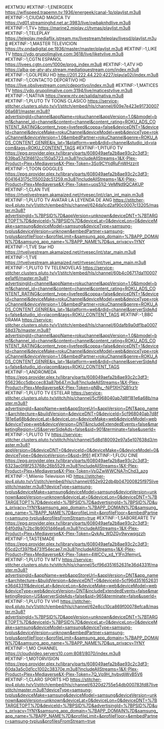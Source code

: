#EXTM3U
#EXTINF:-1,ENERGEEK
https://wifispeed.trapemn.tv:1936/energeek/canal-1p/playlist.m3u8
#EXTINF:-1,CIUDAD MAGICA TV
https://vd01.streaminghd.net.ar:3983/live/owbaknhdlive.m3u8
#EXTINF:-1,TV+
https://marine2.miplay.cl/tvmas/playlist.m3u8
#EXTINF:-1,TELEPLAY
https://teleplay.mediaflix.istream.mx/livestream/teleplay/livesd/playlist.m3u8
#EXTINF:-1,MASTER TELEVICION
https://tv.ondadigital.pe:1936/master/master/playlist.m3u8
#EXTINF:-1,LIKE TV
https://vdo.grupolimalive.com:3618/live/liketvlive.m3u8
#EXTINF:-1,CGTN ESPAÑOL
https://livees.cgtn.com/1000e/prog_index.m3u8
#EXTINF:-1,ATV HD
https://alba-pe-atv-atv.stream.mediatiquestream.com/index.m3u8
#EXTINF:-1,GOLPERU HD
http://201.222.44.220:4227/play/a02j/index.m3u8
#EXTINF:-1,CONTACTO DEPORTIVO HD
https://live.obslivestream.com/cdeportivo/index.m3u8
#EXTINF:-1,MATICES TV
https://vdo.grupolimalive.com:3194/live/maticestvlive.m3u8
#EXTINF:-1,NATIVA
https://www.ntv.pe/salida/nativa.m3u8
#EXTINF:-1,PLUTO TV TOONS CLASICO
https://service-stitcher.clusters.pluto.tv/v1/stitch/embed/hls/channel/609e7e423e9173000706a681/master.m3u8?advertisingId=channel&appName=rokuchannel&appVersion=1.0&bmodel=bm1&channel_id=channel&content=channel&content_rating=ROKU_ADS_CONTENT_RATING&content_type=livefeed&coppa=false&deviceDNT=1&deviceId=channel&deviceMake=rokuChannel&deviceModel=web&deviceType=rokuChannel&deviceVersion=1.0&embedPartner=rokuChannel&genre=ROKU_ADS_CONTENT_GENRE&is_lat=1&platform=web&rdid=channel&studio_id=viacom&tags=ROKU_CONTENT_TAGS
#EXTINF:-1,PITUFO TV
https://epg.provider.plex.tv/library/parts/608049aefa2b8ae93c2c3df3-639ba57d3f4612cc150a5723.m3u8?includeAllStreams=1&X-Plex-Product=Plex+Mediaverse&X-Plex-Token=3So9CYtjdRuFnWHzzrit
#EXTINF:-1,TOON GOGGLES
https://epg.provider.plex.tv/library/parts/608049aefa2b8ae93c2c3df3-6041643175c115002dc51259.m3u8?includeAllStreams=1&X-Plex-Product=Plex+Mediaverse&X-Plex-Token=uos51j2-VeMNd9QCAKUP
#EXTINF:-1,CLAN TVE
https://rtvelivestream.akamaized.net/rtvesec/int/clan_int_main.m3u8
#EXTINF:-1,PLUTO TV AVATAR LA LEYENDA DE ANG
https://stitcher-ipv4.pluto.tv/v1/stitch/embed/hls/channel/624da1cd2af90c0007c13205/master.m3u8?advertisingId=%7BPSID%7D&appVersion=unknown&deviceDNT=%7BTARGETOPT%7D&deviceId=%7BPSID%7D&deviceLat=0&deviceLon=0&deviceMake=samsung&deviceModel=samsung&deviceType=samsung-tvplus&deviceVersion=unknown&embedPartner=samsung-tvplus&profileFloor=&profileLimit=&samsung_app_domain=%7BAPP_DOMAIN%7D&samsung_app_name=%7BAPP_NAME%7D&us_privacy=1YNY
#EXTINF:-1,TVE Star HD
https://rtvelivestream.akamaized.net/rtvesec/int/star_main.m3u8
#EXTINF:-1,TVE
https://rtvelivestream.akamaized.net/rtvesec/int/tvei_ame_main.m3u8
#EXTINF:-1,PLUTO TV TELENOVELAS
https://service-stitcher.clusters.pluto.tv/v1/stitch/embed/hls/channel/60b4c06717da110007ee1af6/master.m3u8?advertisingId=channel&appName=rokuchannel&appVersion=1.0&bmodel=bm1&channel_id=channel&content=channel&content_rating=ROKU_ADS_CONTENT_RATING&content_type=livefeed&coppa=false&deviceDNT=1&deviceId=channel&deviceMake=rokuChannel&deviceModel=web&deviceType=rokuChannel&deviceVersion=1.0&embedPartner=rokuChannel&genre=ROKU_ADS_CONTENT_GENRE&is_lat=1&platform=web&rdid=channel&serverSideAds=false&studio_id=viacom&tags=ROKU_CONTENT_TAGS
#EXTINF:-1,BBC DRAMA
https://service-stitcher.clusters.pluto.tv/v1/stitch/embed/hls/channel/60dafb9a0df1ba000758d37b/master.m3u8?advertisingId=channel&appName=rokuchannel&appVersion=1.0&bmodel=bm1&channel_id=channel&content=channel&content_rating=ROKU_ADS_CONTENT_RATING&content_type=livefeed&coppa=false&deviceDNT=1&deviceId=channel&deviceMake=rokuChannel&deviceModel=web&deviceType=rokuChannel&deviceVersion=1.0&embedPartner=rokuChannel&genre=ROKU_ADS_CONTENT_GENRE&is_lat=1&platform=web&rdid=channel&serverSideAds=false&studio_id=viacom&tags=ROKU_CONTENT_TAGS
#EXTINF:-1,ANDROMEDA
https://epg.provider.plex.tv/library/parts/608049aefa2b8ae93c2c3df3-656236cc5dbccec83a87b647.m3u8?includeAllStreams=1&X-Plex-Product=Plex+Mediaverse&X-Plex-Token=pNBy_-NjP1XH7QB1rz1r
#EXTINF:-1,PLUTO TV ESTELAR
https://service-stitcher.clusters.pluto.tv/stitch/hls/channel/5cf968040ab7d8f181e6a68b/master.m3u8?advertisingId=&appName=web&appStoreUrl=&appVersion=DNT&app_name=&architecture=&buildVersion=&deviceDNT=0&deviceId=5cf968040ab7d8f181e6a68b&deviceLat=&deviceLon=&deviceMake=web&deviceModel=web&deviceType=web&deviceVersion=DNT&includeExtendedEvents=false&marketingRegion=US&serverSideAds=false&sid=901&terminate=false&userId=
#EXTINF:-1,PLUTO TV 
https://service-stitcher.clusters.pluto.tv/stitch/hls/channel/5d8d180092e97a5e107638d3/master.m3u8?appVersion=0&deviceDNT=0&deviceId=0&deviceMake=0&deviceModel=0&deviceType=0&deviceVersion=0&sid=9f61
#EXTINF:-1,FLOU CINE
https://epg.provider.plex.tv/library/parts/608049aefa2b8ae93c2c3df3-6323ac0f8f253768c26b5529.m3u8?includeAllStreams=1&X-Plex-Product=Plex+Mediaverse&X-Plex-Token=VsGZwWWCNA7nChd3_azg
#EXTINF:-1,Milenio Television HD
https://stitcher-ipv4.pluto.tv/v1/stitch/embed/hls/channel/652e922db4b047000825f975livestitch/master.m3u8?deviceType=samsung-tvplus&deviceMake=samsung&deviceModel=samsung&deviceVersion=unknown&appVersion=unknown&deviceLat=0&deviceLon=0&deviceDNT=%7BTARGETOPT%7D&deviceId=%7BPSID%7D&advertisingId=%7BPSID%7D&us_privacy=1YNY&samsung_app_domain=%7BAPP_DOMAIN%7D&samsung_app_name=%7BAPP_NAME%7D&profileLimit=&profileFloor=&embedPartner=samsung-tvplus&profilesFromStream=true
#EXTINF:-1,SABOREARTE TV
https://epg.provider.plex.tv/library/parts/608049aefa2b8ae93c2c3df3-64f0d9a7c2bc9b9001d46ea6.m3u8?includeAllStreams=1&X-Plex-Product=Plex+Mediaverse&X-Plex-Token=QvkAy_WDZGy9wywqgzzh
#EXTINF:-1,TASTEMADE
https://epg.provider.plex.tv/library/parts/608049aefa2b8ae93c2c3df3-65cd2cf397fb4731f54ecae7.m3u8?includeAllStreams=1&X-Plex-Product=Plex+Mediaverse&X-Plex-Token=4WCCv_xd_Y1Fn3femyrL
#EXTINF:-1,PLUTO TV MTV
https://service-stitcher.clusters.pluto.tv/stitch/hls/channel/5cf96d351652631e36d4331f/master.m3u8?advertisingId=&appName=web&appStoreUrl=&appVersion=DNT&app_name=&architecture=&buildVersion=&deviceDNT=0&deviceId=5cf96d351652631e36d4331f&deviceLat=&deviceLon=&deviceMake=web&deviceModel=web&deviceType=web&deviceVersion=DNT&includeExtendedEvents=false&marketingRegion=US&serverSideAds=false&sid=965&terminate=false&userId=
#EXTINF:-1,PLUTO TV VH1
https://stitcher-ipv4.pluto.tv/v1/stitch/embed/hls/channel/62e8cc10ca869f00078efca8/master.m3u8?advertisingId=%7BPSID%7D&appVersion=unknown&deviceDNT=%7BTARGETOPT%7D&deviceId=%7BPSID%7D&deviceLat=0&deviceLon=0&deviceMake=samsung&deviceModel=samsung&deviceType=samsung-tvplus&deviceVersion=unknown&embedPartner=samsung-tvplus&profileFloor=&profileLimit=&samsung_app_domain=%7BAPP_DOMAIN%7D&samsung_app_name=%7BAPP_NAME%7D&us_privacy=1YNY
#EXTINF:-1,MO CHANNEL
https://cloudvideo.servers10.com:8081/8070/index.m3u8
#EXTINF:-1,MOTORVISION
https://epg.provider.plex.tv/library/parts/608049aefa2b8ae93c2c3df3-60da3a5c0d1cc1002c38370e.m3u8?includeAllStreams=1&X-Plex-Product=Plex+Mediaverse&X-Plex-Token=7Q_Vp9H_hybvdjWvB5V6
#EXTINF:-1,CLARO SPORTS HD
https://stitcher-ipv4.pluto.tv/v1/stitch/embed/hls/channel/6320d2755e54db000783fd87livestitch/master.m3u8?deviceType=samsung-tvplus&deviceMake=samsung&deviceModel=samsung&deviceVersion=unknown&appVersion=unknown&deviceLat=0&deviceLon=0&deviceDNT=%7BTARGETOPT%7D&deviceId=%7BPSID%7D&advertisingId=%7BPSID%7D&us_privacy=1YNY&samsung_app_domain=%7BAPP_DOMAIN%7D&samsung_app_name=%7BAPP_NAME%7D&profileLimit=&profileFloor=&embedPartner=samsung-tvplus&profilesFromStream=true
